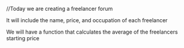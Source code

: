 //Today we are creating a freelancer forum 

It will include the name, price, and occupation of each freelancer

We will have a function that calculates the average of the freelancers starting price
